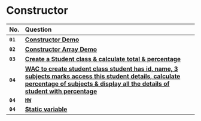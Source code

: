 # **Constructor**

| No.      | Question   |
| :------- | :--------- |
| **`01`** | [**Constructor Demo**](https://github.com/nayanR3/SkillMineCodes/blob/master/SkillMineCodes/OOPS/Constructor/Demo.cs) |
| **`02`** | [**Constructor Array Demo**](https://github.com/nayanR3/SkillMineCodes/blob/master/SkillMineCodes/OOPS/Constructor/ConstructorArray.cs) |
| **`03`** | [**Create a Student class & calculate total & percentage**](https://github.com/nayanR3/SkillMineCodes/blob/master/SkillMineCodes/OOPS/Constructor/Student.cs) |
| **`04`** | [**WAC to create student class student has id, name, 3 subjects marks access this student details, calculate percentage of subjects & display all the details of student with percentage**](https://github.com/nayanR3/SkillMineCodes/blob/master/SkillMineCodes/OOPS/Constructor/Stud.cs) |
| **`04`** | [**`HW`**](https://github.com/nayanR3/SkillMineCodes/blob/master/SkillMineCodes/OOPS/Constructor/HW.cs) |
| **`04`** | [**Static variable**](https://github.com/nayanR3/SkillMineCodes/blob/master/SkillMineCodes/OOPS/Constructor/StaticVar.cs) |